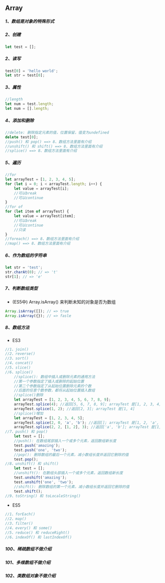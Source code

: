 ## Array



##### 1、数组是对象的特殊形式

##### 2、创建

```js
let test = [];
```

##### 2、读写

```js
test[0] = 'hello world';
let str = test[0];
```

##### 3、属性

``` js
//length
let num = test.length;
let num = [].length;
```

##### 4、添加和删除

``` js
//delete: 删除指定元素的值，位置保留，值变为undefined
delete test[0];
//push() 和 pop() ==> 8、数组方法里面有介绍
//unshift() 和 shift() ==> 8、数组方法里面有介绍
//splice() ==> 8、数组方法里面有介绍
```

##### 5、遍历

``` js
//for
let arrayTest = [1, 2, 3, 4, 5];
for (let i = 0; i < arrayTest.length; i++) {
    let value = arrayTest[i];
    //可以break
    //可以continue
}
//for of 
for (let item of arrayTest) {
    let value = arrayTest[item];
    //可以break
    //可以continue
    //只读
}
//foreach() ==> 8、数组方法里面有介绍
//map() ==> 8、数组方法里面有介绍
```

##### 6、作为数组的字符串

``` js
let str = 'test';
str.charAt(0); // => 't'
str[1]; // => 'e'
```

##### 7、判断数组类型

- (ES5中) Array.isArray() 来判断未知的对象是否为数组

``` js
Array.isArray([]); // => true
Array.isArray({}); // => fasle
```

##### 8、数组方法

- ES3

``` js
//1、join()
//2、reverse()
//3、sort()
//4、concat()
//5、slice()
//6、splice()
	//splice(): 数组中插入或删除元素的通用方法
    //第一个参数指定了插入或删除的起始位置
    //第二个参数指定了从起始位置删除元素的个数
    //后面的任意个数参数，都将从起始位置插入数组
    //splice()删除
    let arrayTest = [1, 2, 3, 4, 5, 6, 7, 8, 9];
    arrayTest.splice(4); //返回[5, 6, 7, 8, 9]; arrayTest 是[1, 2, 3, 4]
    arrayTest.splice(1, 2); //返回[2, 3]; arrayTest 是[1, 4]
    //splice()增加
    let arrayTest = [1, 2, 3, 4, 5];
    arrayTest.splice(2, 0, 'a', 'b'); //返回[]; arrayTest 是[1, 2, 'a', 'b', 3, 4, 5]
    arrayTest.splice(2, 2, [1, 2], 3); //返回['a', 'b']; arrayTest 是[1, 2, [1, 2], 3, 3, 4, 5]
//7、push() 和 pop()
	let test = [];
    //push(): 在数组尾部插入一个或多个元素，返回数组新长度
    test.push('amazing'); 
    test.push('one', 'two');
	//pop(): 删除数组的最后一个元素，减小数组长度并返回它删除的值
	test.pop();
//8、unshift() 和 shift()
	let test = [];
    //unshift(): 在数组头部插入一个或多个元素，返回数组新长度
    test.unshift('amazing');
    test.unshift('one', 'two');
    //shift(): 删除数组的第一个元素，减小数组长度并返回它删除的值
    test.shift();
//9、toString() 和 toLocaleString()
```

- ES5

``` js
//1、forEach()
//2、map()
//3、filter()
//4、every() 和 some()
//5、reduce() 和 reduceRight()
//6、indexOf() 和 lastIndexOf()
```



##### 100、稀疏数组不做介绍

##### 101、多维数组不做介绍

##### 102、类数组对象不做介绍



